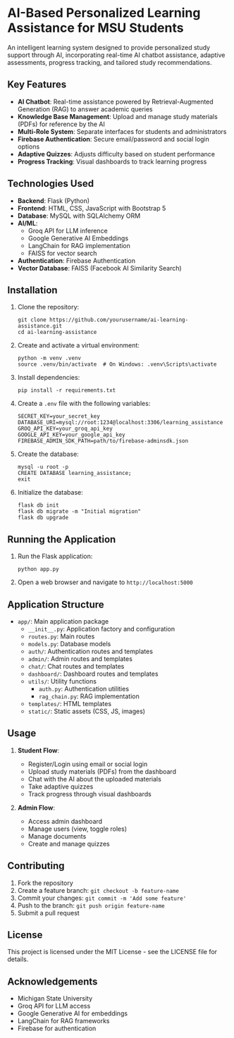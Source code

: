 # AI-Based Personalized Learning Assistance for MSU Students

An intelligent learning system designed to provide personalized study support through AI, incorporating real-time AI chatbot assistance, adaptive assessments, progress tracking, and tailored study recommendations.

## Key Features

- **AI Chatbot**: Real-time assistance powered by Retrieval-Augmented Generation (RAG) to answer academic queries
- **Knowledge Base Management**: Upload and manage study materials (PDFs) for reference by the AI
- **Multi-Role System**: Separate interfaces for students and administrators
- **Firebase Authentication**: Secure email/password and social login options
- **Adaptive Quizzes**: Adjusts difficulty based on student performance
- **Progress Tracking**: Visual dashboards to track learning progress

## Technologies Used

- **Backend**: Flask (Python)
- **Frontend**: HTML, CSS, JavaScript with Bootstrap 5
- **Database**: MySQL with SQLAlchemy ORM
- **AI/ML**: 
  - Groq API for LLM inference
  - Google Generative AI Embeddings
  - LangChain for RAG implementation
  - FAISS for vector search
- **Authentication**: Firebase Authentication
- **Vector Database**: FAISS (Facebook AI Similarity Search)

## Installation

1. Clone the repository:
   ```
   git clone https://github.com/yourusername/ai-learning-assistance.git
   cd ai-learning-assistance
   ```

2. Create and activate a virtual environment:
   ```
   python -m venv .venv
   source .venv/bin/activate  # On Windows: .venv\Scripts\activate
   ```

3. Install dependencies:
   ```
   pip install -r requirements.txt
   ```

4. Create a `.env` file with the following variables:
   ```
   SECRET_KEY=your_secret_key
   DATABASE_URI=mysql://root:1234@localhost:3306/learning_assistance
   GROQ_API_KEY=your_groq_api_key
   GOOGLE_API_KEY=your_google_api_key
   FIREBASE_ADMIN_SDK_PATH=path/to/firebase-adminsdk.json
   ```

5. Create the database:
   ```
   mysql -u root -p
   CREATE DATABASE learning_assistance;
   exit
   ```

6. Initialize the database:
   ```
   flask db init
   flask db migrate -m "Initial migration"
   flask db upgrade
   ```

## Running the Application

1. Run the Flask application:
   ```
   python app.py
   ```

2. Open a web browser and navigate to `http://localhost:5000`

## Application Structure

- `app/`: Main application package
  - `__init__.py`: Application factory and configuration
  - `routes.py`: Main routes
  - `models.py`: Database models
  - `auth/`: Authentication routes and templates
  - `admin/`: Admin routes and templates
  - `chat/`: Chat routes and templates
  - `dashboard/`: Dashboard routes and templates
  - `utils/`: Utility functions
    - `auth.py`: Authentication utilities
    - `rag_chain.py`: RAG implementation
  - `templates/`: HTML templates
  - `static/`: Static assets (CSS, JS, images)

## Usage

1. **Student Flow**:
   - Register/Login using email or social login
   - Upload study materials (PDFs) from the dashboard
   - Chat with the AI about the uploaded materials
   - Take adaptive quizzes
   - Track progress through visual dashboards

2. **Admin Flow**:
   - Access admin dashboard
   - Manage users (view, toggle roles)
   - Manage documents
   - Create and manage quizzes

## Contributing

1. Fork the repository
2. Create a feature branch: `git checkout -b feature-name`
3. Commit your changes: `git commit -m 'Add some feature'`
4. Push to the branch: `git push origin feature-name`
5. Submit a pull request

## License

This project is licensed under the MIT License - see the LICENSE file for details.

## Acknowledgements

- Michigan State University
- Groq API for LLM access
- Google Generative AI for embeddings
- LangChain for RAG frameworks
- Firebase for authentication 